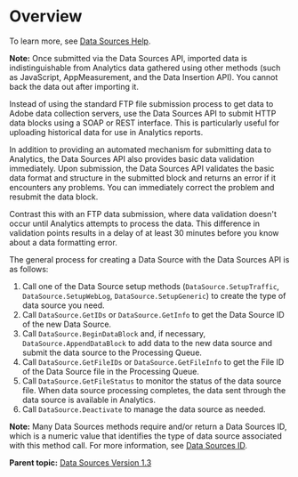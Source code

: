 # Overview

 

To learn more, see [Data Sources Help](https://marketing.adobe.com/resources/help/en_US/sc/datasources/).

**Note:** Once submitted via the Data Sources API, imported data is indistinguishable from Analytics data gathered using other methods (such as JavaScript, AppMeasurement, and the Data Insertion API). You cannot back the data out after importing it.

Instead of using the standard FTP file submission process to get data to Adobe data collection servers, use the Data Sources API to submit HTTP data blocks using a SOAP or REST interface. This is particularly useful for uploading historical data for use in Analytics reports.

In addition to providing an automated mechanism for submitting data to Analytics, the Data Sources API also provides basic data validation immediately. Upon submission, the Data Sources API validates the basic data format and structure in the submitted block and returns an error if it encounters any problems. You can immediately correct the problem and resubmit the data block.

Contrast this with an FTP data submission, where data validation doesn't occur until Analytics attempts to process the data. This difference in validation points results in a delay of at least 30 minutes before you know about a data formatting error.

The general process for creating a Data Source with the Data Sources API is as follows:

1.  Call one of the Data Source setup methods (`DataSource.SetupTraffic`, `DataSource.SetupWebLog`, `DataSource.SetupGeneric`) to create the type of data source you need.
2.  Call `DataSource.GetIDs` or `DataSource.GetInfo` to get the Data Source ID of the new Data Source.
3.  Call `DataSource.BeginDataBlock` and, if necessary, `DataSource.AppendDataBlock` to add data to the new data source and submit the data source to the Processing Queue.
4.  Call `DataSource.GetFileIDs` or `DataSource.GetFileInfo` to get the File ID of the Data Source file in the Processing Queue.
5.  Call `DataSource.GetFileStatus` to monitor the status of the data source file. When data source processing completes, the data sent through the data source is available in Analytics.
6.  Call `DataSource.Deactivate` to manage the data source as needed.

**Note:** Many Data Sources methods require and/or return a Data Sources ID, which is a numeric value that identifies the type of data source associated with this method call. For more information, see [Data Sources ID](c_data_sources_id.md#).

**Parent topic:** [Data Sources Version 1.3](c_data_sources_api_1_3.md)

